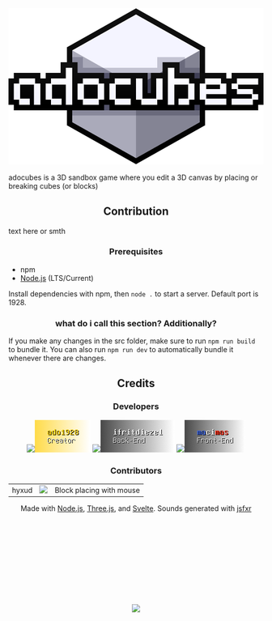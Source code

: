 <p align=center><img src="./public/images/logo/adocubes.svg"></p>

adocubes is a 3D sandbox game where you edit a 3D canvas by placing or breaking cubes (or blocks)



<h2 align=center>Contribution</h1>

text here or smth

<h3 align=center>Prerequisites</h1>

- npm
- [Node.js](https://nodejs.org) (LTS/Current)

Install dependencies with npm, then `node .` to start a server. Default port is 1928.

<h3 align=center>what do i call this section? Additionally?</h1>

If you make any changes in the src folder, make sure to run `npm run build` to bundle it. You can also run `npm run dev` to automatically bundle it whenever there are changes.



<h2 align=center>Credits</h1>

<h3 align=center>Developers</h3>

<p align=center>
	<a href="https://github.com/ado1928"><img src="https://github.com/ado1928.png" height="64"><img src="./images/ado1928 dev text.png"></a>
	<a href="https://github.com/ifritdiezel"><img src="https://github.com/ifritdiezel.png" height="64"><img src="./images/ifritdiezel dev text.png"></a>
	<a href="https://github.com/macimas"><img src="https://github.com/macimas.png" height="64"><img src="./images/macimas dev text.png"></a>
</p>

<h3 align=center>Contributors</h3>

<table align=center>
	<tr>
		<td>hyxud</td>
		<td><img src="https://github.com/hyxud.png" height=24></td>
		<td align="center">Block placing with mouse</td>
	</tr>
</table>

<p align=center>Made with <a href="https://nodejs.org">Node.js</a>, <a href="https://threejs.org">Three.js</a>, and <a href="https://svelte.dev">Svelte</a>. Sounds generated with <a href="https://sfxr.me">jsfxr</a></p>

<br><br><br><br><br><br><br><br><br>
<p align=center><img src="https://cdn.discordapp.com/attachments/968866349633896488/972592866943701082/the_frog.png"></p>